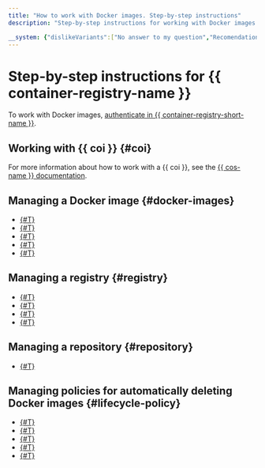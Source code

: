 ```yaml
---
title: "How to work with Docker images. Step-by-step instructions"
description: "Step-by-step instructions for working with Docker images in Yandex.Cloud. From the article you will learn how to manage a Docker image, registry, repository and automatic policies. We will tell you in detail about creating, deleting, uploading and downloading Docker images."

__system: {"dislikeVariants":["No answer to my question","Recomendations didn't help","The content doesn't match title","Other"]}
---
```



# Step-by-step instructions for {{ container-registry-name }}

To work with Docker images, [authenticate in {{ container-registry-short-name }}](authentication.md).

## Working with {{ coi }} {#coi}

For more information about how to work with a {{ coi }}, see the [{{ cos-name }} documentation](../../cos/).

## Managing a Docker image {#docker-images}

- [{#T}](docker-image/docker-image-list.md)
- [{#T}](docker-image/docker-image-create.md)
- [{#T}](docker-image/docker-image-push.md)
- [{#T}](docker-image/docker-image-pull.md)
- [{#T}](docker-image/docker-image-delete.md)

## Managing a registry {#registry}

- [{#T}](registry/registry-list.md)
- [{#T}](registry/registry-create.md)
- [{#T}](registry/registry-update.md)
- [{#T}](registry/registry-delete.md)

## Managing a repository {#repository}

- [{#T}](repository/repository-list.md)

## Managing policies for automatically deleting Docker images {#lifecycle-policy}

- [{#T}](lifecycle-policy/lifecycle-policy-list.md)
- [{#T}](lifecycle-policy/lifecycle-policy-create.md)
- [{#T}](lifecycle-policy/lifecycle-policy-update.md)
- [{#T}](lifecycle-policy/lifecycle-policy-dry-run.md)
- [{#T}](lifecycle-policy/lifecycle-policy-delete.md)